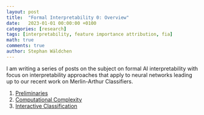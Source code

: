 ```yaml
---
layout: post
title:  "Formal Interpretability 0: Overview"
date:   2023-01-01 00:00:00 +0100
categories: [research]
tags: [interpretability, feature importance attribution, fia]
math: true
comments: true
author: Stephan Wäldchen
---
```


I am writing a series of posts on the subject on formal AI interpretability with focus on interpretability approaches that apply to neural networks leading up to our recent work on Merlin-Arthur Classifiers.

1. <a href="/blog/2023/FI_Preliminaries/">Preliminaries</a>
1. <a href="/blog/2023/FI_Preliminaries/">Computational Complexity</a>
1. <a href="/blog/2020/FI_Merlin-Arthur/">Interactive Classification</a>
